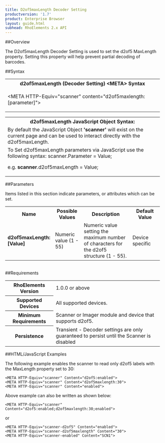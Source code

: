 ```yaml
---
title: D2of5maxLength Decoder Setting
productversion: '1.7'
product: Enterprise Browser
layout: guide.html
subhead: RhoElements 2.x API
---
```


##Overview

The D2of5maxLength Decoder Setting is used to set the d2of5 MaxLength property. Setting this property will help prevent partial decoding of barcodes.

##Syntax

<table class="re-table"><tr><th class="tableHeading">d2of5maxLength (Decoder Setting) &lt;META&gt; Syntax
</th></tr><tr><td class="clsSyntaxCells clsOddRow"><p>&lt;META HTTP-Equiv="scanner" content="d2of5maxlength:[parameter]"&gt;</p></td></tr></table>
<table class="re-table"><tr><th class="tableHeading">d2of5maxLength JavaScript Object Syntax:</th></tr><tr><td class="clsSyntaxCells clsOddRow">
By default the JavaScript Object <b>'scanner'</b> will exist on the current page and can be used to interact directly with the d2of5maxLength.
</td></tr><tr><td class="clsSyntaxCells clsEvenRow">
To Set d2of5maxLength parameters via JavaScript use the following syntax: scanner.Parameter = Value;
<P />e.g. <b>scanner</b>.d2of5maxLength = Value;
</td></tr></table>

##Parameters


Items listed in this section indicate parameters, or attributes which can be set.
<table class="re-table"><col width="20%" /><col width="20%" /><col width="38%" /><col width="22%" /><tr><th class="tableHeading">Name</th><th class="tableHeading">Possible Values</th><th class="tableHeading">Description</th><th class="tableHeading">Default Value</th></tr><tr><td class="clsSyntaxCells clsOddRow"><b>d2of5maxLength:[Value]
</b></td><td class="clsSyntaxCells clsOddRow">Numeric value (1 - 55)</td><td class="clsSyntaxCells clsOddRow">Numeric value setting the maximum number of characters for the d2of5 structure (1 - 55).</td><td class="clsSyntaxCells clsOddRow">Device specific</td></tr></table>
<table class="re-table"><col width="78%" /><col width="8%" /><col width="1%" /><col width="5%" /><col width="1%" /><col width="5%" /><col width="2%" /></table>





##Requirements

<table class="re-table"><tr><th class="tableHeading">RhoElements Version</th><td class="clsSyntaxCell clsEvenRow">1.0.0 or above
</td></tr><tr><th class="tableHeading">Supported Devices</th><td class="clsSyntaxCell clsOddRow">All supported devices.</td></tr><tr><th class="tableHeading">Minimum Requirements</th><td class="clsSyntaxCell clsOddRow">Scanner or Imager module and device that supports d2of5.</td></tr><tr><th class="tableHeading">Persistence</th><td class="clsSyntaxCell clsEvenRow">Transient - Decoder settings are only guaranteed to persist until the Scanner is disabled</td></tr></table>


##HTML/JavaScript Examples

The following example enables the scanner to read only d2of5 labels with the MaxLength property set to 30:

	<META HTTP-Equiv="scanner" Content="d2of5:enabled">
	<META HTTP-Equiv="scanner" Content="d2of5maxlength:30">
	<META HTTP-Equiv="scanner" Content="enabled">
	
Above example can also be written as shown below:

	<META HTTP-Equiv="scanner" Content="d2of5:enabled;d2of5maxlength:30;enabled">
	
or

	<META HTTP-Equiv="scanner-d2of5" Content="enabled">
	<META HTTP-Equiv="scanner-d2of5maxlength" Content="30">
	<META HTTP-Equiv="scanner-enabled" Content="SCN1">
	





